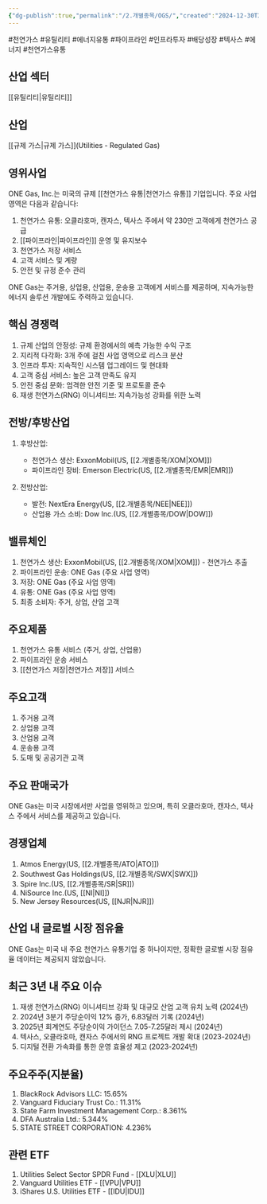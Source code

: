 ```yaml
---
{"dg-publish":true,"permalink":"/2.개별종목/OGS/","created":"2024-12-30T21:01:58.881+09:00","updated":"2025-07-29T21:37:05.013+09:00"}
---
```


#천연가스 #유틸리티 #에너지유통 #파이프라인 #인프라투자 #배당성장 #텍사스 #에너지 #천연가스유통

## 산업 섹터

[[유틸리티\|유틸리티]]

## 산업

[[규제 가스\|규제 가스]](Utilities - Regulated Gas)

## 영위사업

ONE Gas, Inc.는 미국의 규제 [[천연가스 유통\|천연가스 유통]] 기업입니다. 주요 사업 영역은 다음과 같습니다:

1. 천연가스 유통: 오클라호마, 캔자스, 텍사스 주에서 약 230만 고객에게 천연가스 공급
2. [[파이프라인\|파이프라인]] 운영 및 유지보수
3. 천연가스 저장 서비스
4. 고객 서비스 및 계량
5. 안전 및 규정 준수 관리

ONE Gas는 주거용, 상업용, 산업용, 운송용 고객에게 서비스를 제공하며, 지속가능한 에너지 솔루션 개발에도 주력하고 있습니다.

## 핵심 경쟁력

1. 규제 산업의 안정성: 규제 환경에서의 예측 가능한 수익 구조
2. 지리적 다각화: 3개 주에 걸친 사업 영역으로 리스크 분산
3. 인프라 투자: 지속적인 시스템 업그레이드 및 현대화
4. 고객 중심 서비스: 높은 고객 만족도 유지
5. 안전 중심 문화: 엄격한 안전 기준 및 프로토콜 준수
6. 재생 천연가스(RNG) 이니셔티브: 지속가능성 강화를 위한 노력

## 전방/후방산업

1. 후방산업:
    
    - 천연가스 생산: ExxonMobil(US, [[2.개별종목/XOM\|XOM]])
    - 파이프라인 장비: Emerson Electric(US, [[2.개별종목/EMR\|EMR]])
    
2. 전방산업:
    
    - 발전: NextEra Energy(US, [[2.개별종목/NEE\|NEE]])
    - 산업용 가스 소비: Dow Inc.(US, [[2.개별종목/DOW\|DOW]])
    

## 밸류체인

1. 천연가스 생산: ExxonMobil(US, [[2.개별종목/XOM\|XOM]]) - 천연가스 추출
2. 파이프라인 운송: ONE Gas (주요 사업 영역)
3. 저장: ONE Gas (주요 사업 영역)
4. 유통: ONE Gas (주요 사업 영역)
5. 최종 소비자: 주거, 상업, 산업 고객

## 주요제품

1. 천연가스 유통 서비스 (주거, 상업, 산업용)
2. 파이프라인 운송 서비스
3. [[천연가스 저장\|천연가스 저장]] 서비스

## 주요고객

1. 주거용 고객
2. 상업용 고객
3. 산업용 고객
4. 운송용 고객
5. 도매 및 공공기관 고객

## 주요 판매국가

ONE Gas는 미국 시장에서만 사업을 영위하고 있으며, 특히 오클라호마, 캔자스, 텍사스 주에서 서비스를 제공하고 있습니다.

## 경쟁업체

1. Atmos Energy(US, [[2.개별종목/ATO\|ATO]])
2. Southwest Gas Holdings(US, [[2.개별종목/SWX\|SWX]])
3. Spire Inc.(US, [[2.개별종목/SR\|SR]])
4. NiSource Inc.(US, [[NI\|NI]])
5. New Jersey Resources(US, [[NJR\|NJR]])

## 산업 내 글로벌 시장 점유율

ONE Gas는 미국 내 주요 천연가스 유통기업 중 하나이지만, 정확한 글로벌 시장 점유율 데이터는 제공되지 않았습니다.

## 최근 3년 내 주요 이슈

1. 재생 천연가스(RNG) 이니셔티브 강화 및 대규모 산업 고객 유치 노력 (2024년)
2. 2024년 3분기 주당순이익 12% 증가, 6.83달러 기록 (2024년)
3. 2025년 회계연도 주당순이익 가이던스 7.05-7.25달러 제시 (2024년)
4. 텍사스, 오클라호마, 캔자스 주에서의 RNG 프로젝트 개발 확대 (2023-2024년)
5. 디지털 전환 가속화를 통한 운영 효율성 제고 (2023-2024년)

## 주요주주(지분율)

1. BlackRock Advisors LLC: 15.65%
2. Vanguard Fiduciary Trust Co.: 11.31%
3. State Farm Investment Management Corp.: 8.361%
4. DFA Australia Ltd.: 5.344%
5. STATE STREET CORPORATION: 4.236%

## 관련 ETF

1. Utilities Select Sector SPDR Fund - [[XLU\|XLU]]
2. Vanguard Utilities ETF - [[VPU\|VPU]]
3. iShares U.S. Utilities ETF - [[IDU\|IDU]]